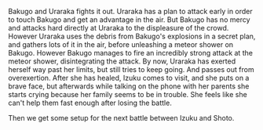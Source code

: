 Bakugo and Uraraka fights it out. Uraraka has a plan to attack early in order to touch Bakugo and get an advantage in the air. But Bakugo has no mercy and attacks hard directly at Uraraka to the displeasure of the crowd. However Uraraka uses the debris from Bakugo's explosions in a secret plan, and gathers lots of it in the air, before unleashing a meteor shower on Bakugo. However Bakugo manages to fire an incredibly strong attack at the meteor shower, disintegrating the attack. By now, Uraraka has exerted herself way past her limits, but still tries to keep going. And passes out from overexertion. After she has healed, Izuku comes to visit, and she puts on a brave face, but afterwards while talking on the phone with her parents she starts crying because her family seems to be in trouble. She feels like she can't help them fast enough after losing the battle.

Then we get some setup for the next battle between Izuku and Shoto.